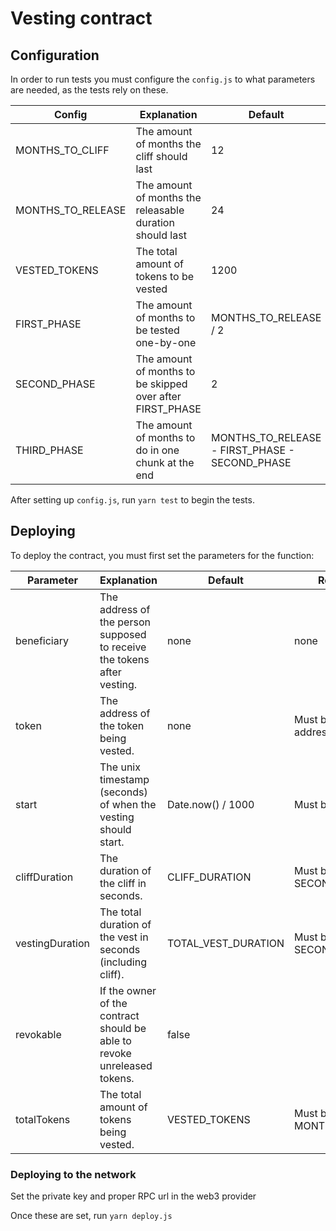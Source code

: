 # Vesting contract

## Configuration

In order to run tests you must configure the `config.js` to what parameters are needed, as the tests rely on these.

| Config            | Explanation                                               | Default                                        | Requirements                                   |
| ----------------- | --------------------------------------------------------- | ---------------------------------------------- | ---------------------------------------------- |
| MONTHS_TO_CLIFF   | The amount of months the cliff should last                | 12                                             | Must be even                                   |
| MONTHS_TO_RELEASE | The amount of months the releasable duration should last  | 24                                             | Must be even                                   |
| VESTED_TOKENS     | The total amount of tokens to be vested                   | 1200                                           | Must be cleanly divisible by MONTHS_TO_RELEASE |
| FIRST_PHASE       | The amount of months to be tested one-by-one              | MONTHS_TO_RELEASE / 2                          | Must be a whole number                         |
| SECOND_PHASE      | The amount of months to be skipped over after FIRST_PHASE | 2                                              | Must be a whole number                         |
| THIRD_PHASE       | The amount of months to do in one chunk at the end        | MONTHS_TO_RELEASE - FIRST_PHASE - SECOND_PHASE | Must be a whole number                         |

After setting up `config.js`, run `yarn test` to begin the tests.

## Deploying

To deploy the contract, you must first set the parameters for the function:

| Parameter       | Explanation                                                              | Default             | Requirements                           |
| --------------- | ------------------------------------------------------------------------ | ------------------- | -------------------------------------- |
| beneficiary     | The address of the person supposed to receive the tokens after vesting.  | none                | none                                   |
| token           | The address of the token being vested.                                   | none                | Must be a token address                |
| start           | The unix timestamp (seconds) of when the vesting should start.           | Date.now() / 1000   | Must be in seconds                     |
| cliffDuration   | The duration of the cliff in seconds.                                    | CLIFF_DURATION      | Must be divisible by SECONDS_PER_MONTH |
| vestingDuration | The total duration of the vest in seconds (including cliff).             | TOTAL_VEST_DURATION | Must be divisible by SECONDS_PER_MONTH |
| revokable       | If the owner of the contract should be able to revoke unreleased tokens. | false               |                                        |
| totalTokens     | The total amount of tokens being vested.                                 | VESTED_TOKENS       | Must be divisible by MONTHS_TO_RELEASE |

### Deploying to the network

Set the private key and proper RPC url in the web3 provider

Once these are set, run `yarn deploy.js`
